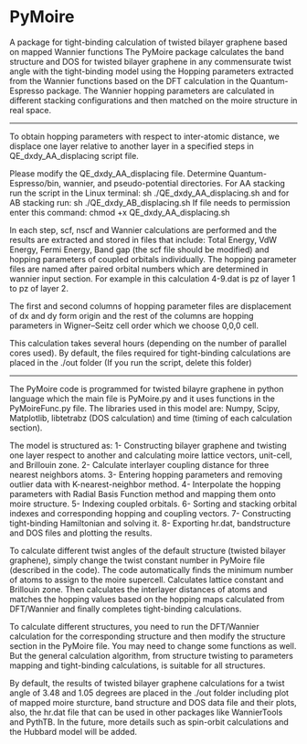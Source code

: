# PyMoire
A package for tight-binding calculation of twisted bilayer graphene based on mapped Wannier functions
The PyMoire package calculates the band structure and DOS for twisted bilayer graphene in any commensurate twist angle with the tight-binding model
using the Hopping parameters extracted from the Wannier functions based on the DFT calculation in the Quantum-Espresso package.
The Wannier hopping parameters are calculated in different stacking configurations and then matched on the moire structure in real space.

----------------------------------------------------
To obtain hopping parameters with respect to inter-atomic distance, we displace one layer relative to another layer in a specified steps in QE_dxdy_AA_displacing script file.

Please modify the QE_dxdy_AA_displacing file. Determine Quantum-Espresso/bin, wannier, and pseudo-potential directories. For AA stacking run the script in the Linux terminal:
sh ./QE_dxdy_AA_displacing.sh
and for AB stacking run:
sh ./QE_dxdy_AB_displacing.sh
If file needs to permission enter this command:
chmod +x QE_dxdy_AA_displacing.sh

In each step, scf, nscf and Wannier calculations are performed and the results are extracted and stored in files that include: Total Energy, VdW Energy, Fermi Energy, Band gap (the scf file should be modified) and hopping parameters of coupled orbitals individually. The hopping parameter files are named after paired orbital numbers which are determined in wannier input section. For example in this calculation 4-9.dat is pz of layer 1 to pz of layer 2.

The first and second columns of hopping parameter files are displacement of dx and dy form origin and the rest of the columns are hopping parameters in Wigner–Seitz cell order which we choose 0,0,0 cell.

This calculation takes several hours (depending on the number of parallel cores used). By default, the files required for tight-binding calculations are placed in the ./out folder (If you run the script, delete this folder) 

----------------------------------------------------
The PyMoire code is programmed for twisted bilayre graphene in python language which the main file is PyMoire.py and it uses functions in the PyMoireFunc.py file. The libraries used in this model are:
Numpy, Scipy, Matplotlib, libtetrabz (DOS calculation) and time (timing of each calculation section).

The model is structured as: 
1- Constructing bilayer graphene and twisting one layer respect to another and calculating moire lattice vectors, unit-cell, and Brillouin zone.
2- Calculate interlayer coupling distance for three nearest neighbors atoms.
3- Entering hopping parameters and removing outlier data with K-nearest-neighbor method.
4- Interpolate the hopping parameters with Radial Basis Function method and mapping them onto moire structure.
5- Indexing coupled orbitals.
6- Sorting and stacking orbital indexes and corresponding hopping and coupling vectors.
7- Constructing tight-binding Hamiltonian and solving it.
8- Exporting hr.dat, bandstructure and DOS files and plotting the results.

To calculate different twist angles of the default structure (twisted bilayer graphene), simply change the twist constant number in PyMoire file (described in the code). The code automatically finds the minimum number of atoms to assign to the moire supercell. Calculates lattice constant and Brillouin zone. Then calculates the interlayer distances of atoms and matches the hopping values based on the hopping maps calculated from DFT/Wannier and finally completes tight-binding calculations.

To calculate different structures, you need to run the DFT/Wannier calculation for the corresponding structure and then modify the structure section in the PyMoire file. You may need to change some functions as well. But the general calculation algorithm, from structure twisting to parameters mapping and tight-binding calculations, is suitable for all structures.

By default, the results of twisted bilayer graphene calculations for a twist angle of 3.48 and 1.05 degrees are placed in the ./out folder including plot of mapped moire sturcture, band structure and DOS data file and their plots, also, the hr.dat file that can be used in other packages like WannierTools and PythTB.
In the future, more details such as spin-orbit calculations and the Hubbard model will be added.
